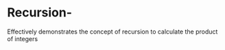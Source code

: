 # Recursion-
Effectively demonstrates the concept of recursion to calculate the product of integers
